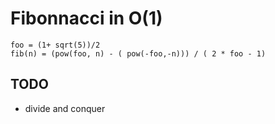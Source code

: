 
# Fibonnacci in O(1)

```
foo = (1+ sqrt(5))/2
fib(n) = (pow(foo, n) - ( pow(-foo,-n))) / ( 2 * foo - 1)
```

## TODO
- divide and conquer
